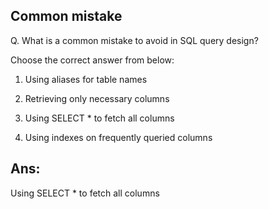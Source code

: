## Common mistake

Q. What is a common mistake to avoid in SQL query design?

Choose the correct answer from below:

  1. Using aliases for table names

  2. Retrieving only necessary columns

  3. Using SELECT * to fetch all columns

  4. Using indexes on frequently queried columns

## Ans:
Using SELECT * to fetch all columns
